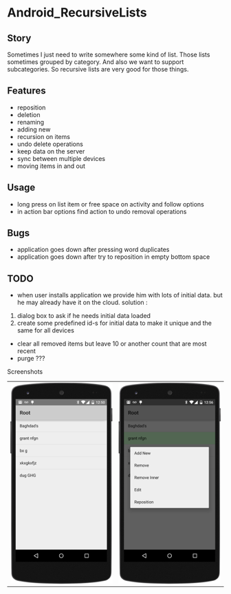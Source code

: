 # Android_RecursiveLists

## Story
Sometimes I just need to write somewhere some kind of list.
Those lists sometimes grouped by category. And also we want to support subcategories. 
So recursive lists are very good for those things.

## Features
* reposition 
* deletion 
* renaming
* adding new
* recursion on items
* undo delete operations
* keep data on the server
* sync between multiple devices
* moving items in and out


## Usage
* long press on list item or free space on activity and follow options
* in action bar options find action to undo removal operations

## Bugs
* application goes down after pressing word duplicates
* application goes down after try to reposition in empty bottom space

## TODO 
* when user installs application we provide him with lots of initial data. 
but he may already have it on the cloud. solution : 
1) dialog box to ask if he needs initial data loaded
2) create some predefined id-s for initial data to make it unique and the same for all devices
* clear all removed items but leave 10 or another count that are most recent
* purge ???


Screenshots

<table>
  <tr>
    <td>
      <img src="https://raw.githubusercontent.com/antoshkaplus/Android_RecursiveLists/master/screenshots/root_list.png" />
    </td>
    <td>
      <img src="https://raw.githubusercontent.com/antoshkaplus/Android_RecursiveLists/master/screenshots/context_menu.png" />
    </td>
  </tr>
</table>
